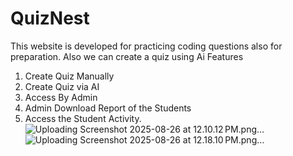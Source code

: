# QuizNest
This website is developed for practicing coding questions also for preparation. Also we can create a quiz using Ai
Features 
1. Create Quiz Manually 
2. Create Quiz via AI
3. Access By Admin
4. Admin Download Report of the Students
5. Access the Student Activity.
![Uploading Screenshot 2025-08-26 at 12.10.12 PM.png…]()
![Uploading Screenshot 2025-08-26 at 12.18.10 PM.png…]()

